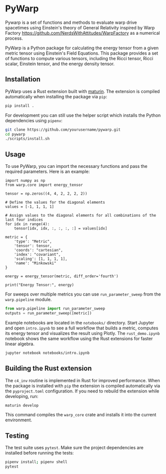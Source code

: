 # PyWarp

Pywarp is a set of functions and methods to evaluate warp drive spacetimes using Einstein's theory of General Relativity inspired by Warp Factory https://github.com/NerdsWithAttitudes/WarpFactory as a numerical process.

PyWarp is a Python package for calculating the energy tensor from a given metric tensor using Einstein's Field Equations. This package provides a set of functions to compute various tensors, including the Ricci tensor, Ricci scalar, Einstein tensor, and the energy density tensor.

## Installation

PyWarp uses a Rust extension built with [maturin](https://github.com/PyO3/maturin).
The extension is compiled automatically when installing the package via `pip`:

```bash
pip install .
```

For development you can still use the helper script which installs the Python
dependencies using `pipenv`:

```bash
git clone https://github.com/yourusername/pywarp.git
cd pywarp
./scripts/install.sh
```

## Usage

To use PyWarp, you can import the necessary functions and pass the required parameters. Here is an example:
```
import numpy as np
from warp.core import energy_tensor

tensor = np.zeros((4, 4, 2, 2, 2, 2))

# Define the values for the diagonal elements
values = [-1, 1, 1, 1]

# Assign values to the diagonal elements for all combinations of the last four indices
for idx in range(4):
    tensor[idx, idx, :, :, :, :] = values[idx]

metric = {
    'type': "Metric",
    'tensor': tensor,
    'coords': "cartesian",
    'index': "covariant",
    'scaling': [1, 1, 1, 1],
    'name': "Minkowski"
}

energy = energy_tensor(metric, diff_order='fourth')

print("Energy Tensor:", energy)
```

For sweeps over multiple metrics you can use `run_parameter_sweep` from the `warp.pipeline` module.
```python
from warp.pipeline import run_parameter_sweep
outputs = run_parameter_sweep([metric])
```


Example notebooks are located in the `notebooks/` directory. Start Jupyter and open
`intro.ipynb` to see a full workflow that builds a metric, computes its energy tensor
and visualizes the result using Plotly. The `rust_demo.ipynb` notebook shows the same
workflow using the Rust extensions for faster linear algebra.

```bash
jupyter notebook notebooks/intro.ipynb
```

## Building the Rust extension

The `c4_inv` routine is implemented in Rust for improved performance. When the
package is installed with `pip` the extension is compiled automatically via the
`pyproject.toml` configuration. If you need to rebuild the extension while
developing, run:

```bash
maturin develop
```
This command compiles the `warp_core` crate and installs it into the current
environment.

## Testing

The test suite uses `pytest`. Make sure the project dependencies are installed
before running the tests:

```bash
pipenv install; pipenv shell
pytest
```

